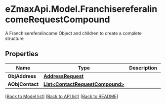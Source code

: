 # eZmaxApi.Model.FranchisereferalincomeRequestCompound
A Franchisereferalincome Object and children to create a complete structure

## Properties

Name | Type | Description | Notes
------------ | ------------- | ------------- | -------------
**ObjAddress** | [**AddressRequest**](AddressRequest.md) |  | [optional] 
**AObjContact** | [**List&lt;ContactRequestCompound&gt;**](ContactRequestCompound.md) |  | 

[[Back to Model list]](../README.md#documentation-for-models) [[Back to API list]](../README.md#documentation-for-api-endpoints) [[Back to README]](../README.md)

